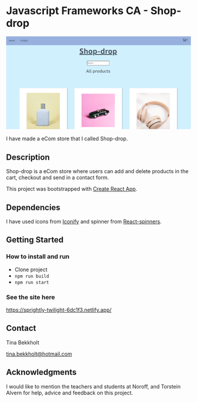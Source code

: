 # Javascript Frameworks CA - Shop-drop

![image](/public/Screenshot%202024-04-04%20092833.png)

I have made a eCom store that I called Shop-drop.

## Description

Shop-drop is a eCom store where users can add and delete products in the cart, checkout and send in a contact form.

This project was bootstrapped with [Create React App](https://github.com/facebook/create-react-app).

## Dependencies

I have used icons from [Iconify](https://iconify.design/) and spinner from [React-spinners](https://www.davidhu.io/react-spinners/).

## Getting Started

### How to install and run

- Clone project
- `npm run build`
- `npm run start`

### See the site here

https://sprightly-twilight-6dc1f3.netlify.app/

## Contact

Tina Bekkholt

tina.bekkholt@hotmail.com

## Acknowledgments

I would like to mention the teachers and students at Noroff, and Torstein Alvern for help, advice and feedback on this project.

